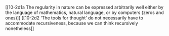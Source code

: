 [[10-2d1a The regularity in nature can be expressed arbitrarily well either by the language of mathematics, natural language, or by computers (zeros and ones)]]
[[10-2d2 ‘The tools for thought’ do not necessarily have to accommodate recursiveness, because we can think recursively nonetheless]]


